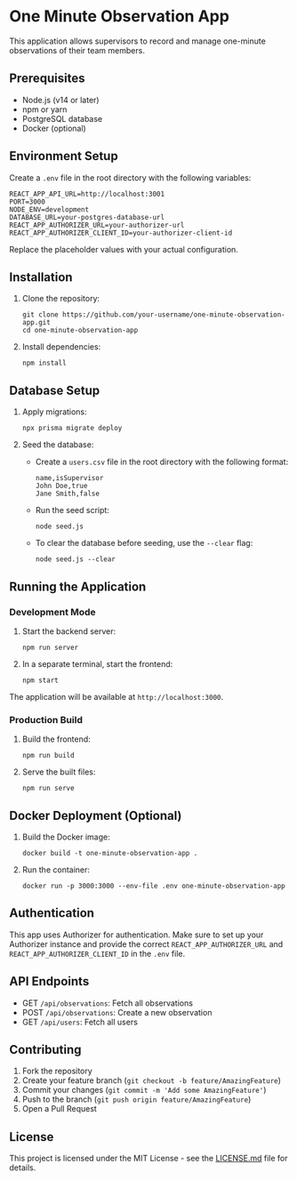 # One Minute Observation App

This application allows supervisors to record and manage one-minute observations of their team members.

## Prerequisites

- Node.js (v14 or later)
- npm or yarn
- PostgreSQL database
- Docker (optional)

## Environment Setup

Create a `.env` file in the root directory with the following variables:

```
REACT_APP_API_URL=http://localhost:3001
PORT=3000
NODE_ENV=development
DATABASE_URL=your-postgres-database-url
REACT_APP_AUTHORIZER_URL=your-authorizer-url
REACT_APP_AUTHORIZER_CLIENT_ID=your-authorizer-client-id
```

Replace the placeholder values with your actual configuration.

## Installation

1. Clone the repository:

   ```
   git clone https://github.com/your-username/one-minute-observation-app.git
   cd one-minute-observation-app
   ```

2. Install dependencies:
   ```
   npm install
   ```

## Database Setup

1. Apply migrations:

   ```
   npx prisma migrate deploy
   ```

2. Seed the database:
   - Create a `users.csv` file in the root directory with the following format:
     ```
     name,isSupervisor
     John Doe,true
     Jane Smith,false
     ```
   - Run the seed script:
     ```
     node seed.js
     ```
   - To clear the database before seeding, use the `--clear` flag:
     ```
     node seed.js --clear
     ```

## Running the Application

### Development Mode

1. Start the backend server:

   ```
   npm run server
   ```

2. In a separate terminal, start the frontend:
   ```
   npm start
   ```

The application will be available at `http://localhost:3000`.

### Production Build

1. Build the frontend:

   ```
   npm run build
   ```

2. Serve the built files:
   ```
   npm run serve
   ```

## Docker Deployment (Optional)

1. Build the Docker image:

   ```
   docker build -t one-minute-observation-app .
   ```

2. Run the container:
   ```
   docker run -p 3000:3000 --env-file .env one-minute-observation-app
   ```

## Authentication

This app uses Authorizer for authentication. Make sure to set up your Authorizer instance and provide the correct `REACT_APP_AUTHORIZER_URL` and `REACT_APP_AUTHORIZER_CLIENT_ID` in the `.env` file.

## API Endpoints

- GET `/api/observations`: Fetch all observations
- POST `/api/observations`: Create a new observation
- GET `/api/users`: Fetch all users

## Contributing

1. Fork the repository
2. Create your feature branch (`git checkout -b feature/AmazingFeature`)
3. Commit your changes (`git commit -m 'Add some AmazingFeature'`)
4. Push to the branch (`git push origin feature/AmazingFeature`)
5. Open a Pull Request

## License

This project is licensed under the MIT License - see the [LICENSE.md](LICENSE.md) file for details.
